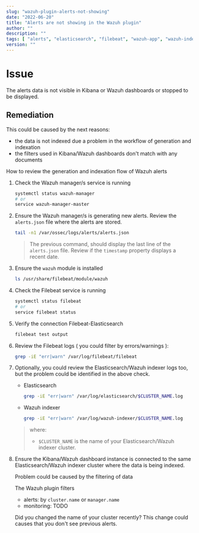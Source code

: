 ```yaml
---
slug: "wazuh-plugin-alerts-not-showing"
date: "2022-06-20"
title: "Alerts are not showing in the Wazuh plugin"
author: ""
description: ""
tags: [ "alerts", "elasticsearch", "filebeat", "wazuh-app", "wazuh-indexer" ]
version: ""
---
```


# Issue

The alerts data is not visible in Kibana or Wazuh dashboards or stopped to be displayed.

## Remediation

This could be caused by the next reasons:
- the data is not indexed due a problem in the workflow of generation and indexation
- the filters used in Kibana/Wazuh dashboards don't match with any documents

How to review the generation and indexation flow of Wazuh alerts

1. Check the Wazuh manager/s service is running

    ```sh
    systemctl status wazuh-manager
    # or
    service wazuh-manager-master
    ```

2. Ensure the Wazuh manager/s is generating new alerts. Review the `alerts.json` file where the alerts are stored.

    ```sh
    tail -n1 /var/ossec/logs/alerts/alerts.json
    ```

    > The previous command, should display the last line of the `alerts.json` file. Review if the `timestamp` property displays a recent date.

3. Ensure the `wazuh` module is installed

    ```sh
    ls /usr/share/filebeat/module/wazuh
    ```

4. Check the Filebeat service is running

    ```sh
    systemctl status filebeat
    # or
    service filebeat status
    ```

5. Verify the connection Filebeat-Elasticsearch

    ```sh
    filebeat test output
    ```

6. Review the Filebeat logs ( you could filter by errors/warnings ):

    ```sh
    grep -iE "err|warn" /var/log/filebeat/filebeat
    ```

7. Optionally, you could review the Elasticsearch/Wazuh indexer logs too, but the problem could be identified in the above check.

      - Elasticsearch

          ```sh
          grep -iE "err|warn" /var/log/elasticsearch/$CLUSTER_NAME.log
          ```
      - Wazuh indexer

          ```sh
          grep -iE "err|warn" /var/log/wazuh-indexer/$CLUSTER_NAME.log
          ```

    > where:
    > - `$CLUSTER_NAME` is the name of your Elasticsearch/Wazuh indexer cluster.

8. Ensure the Kibana/Wazuh dashboard instance is connected to the same Elasticsearch/Wazuh indexer cluster where the data is being indexed.

    Problem could be caused by the filtering of data

    The Wazuh plugin filters
    - alerts: by `cluster.name` or `manager.name`
    - monitoring: TODO

    Did you changed the name of your cluster recently? This change could causes that you don't see previous alerts.
